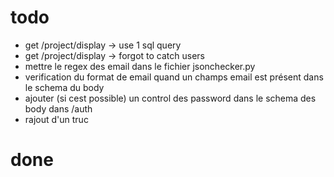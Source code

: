 # todo
- get /project/display -> use 1 sql query 
- get /project/display -> forgot to catch users
- mettre le regex des email dans le fichier jsonchecker.py
- verification du format de email quand un champs email est présent dans le schema du body
- ajouter (si cest possible) un control des password dans le schema des body dans /auth
- rajout d'un truc
# done
